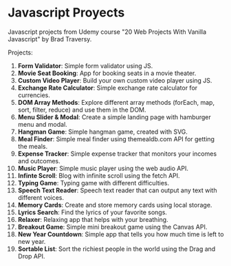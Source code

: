 # Javascript Proyects

Javascript projects from Udemy course "20 Web Projects With Vanilla Javascript" by Brad Traversy.

Projects:
1. **Form Validator**: Simple form validator using JS.
2. **Movie Seat Booking**: App for booking seats in a movie theater.
3. **Custom Video Player**: Build your own custom video player using JS.
4. **Exchange Rate Calculator**: Simple exchange rate calculator for currencies.
5. **DOM Array Methods**: Explore different array methods (forEach, map, sort, filter, reduce) and use them in the DOM.
6. **Menu Slider & Modal**: Create a simple landing page with hamburger menu and modal.
7. **Hangman Game**: Simple hangman game, created with SVG.
8. **Meal Finder**: Simple meal finder using themealdb.com API for getting the meals.
9. **Expense Tracker**: Simple expense tracker that monitors your incomes and outcomes.
10. **Music Player**: Simple music player using the web audio API.
11. **Infinte Scroll**: Blog with infinite scroll using the fetch API.
12. **Typing Game**: Typing game with different difficulties.
13. **Speech Text Reader**: Speech text reader that can output any text with different voices.
14. **Memory Cards**: Create and store memory cards using local storage.
15. **Lyrics Search**: Find the lyrics of your favorite songs.
16. **Relaxer**: Relaxing app that helps with your breathing.
17. **Breakout Game**: Simple mini breakout game using the Canvas API.
18. **New Year Countdown**: Simple app that tells you how much time is left to new year.
19. **Sortable List**: Sort the richiest people in the world using the Drag and Drop API.